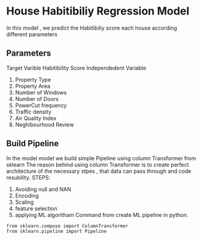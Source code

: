
# House Habitibiliy Regression Model

In this model , we predict the Habitibiliy score
 each house according different parameters
 
## Parameters
Target Varible
Habitibility Score
Independedent Variable
1. Property Type
2. Property Area 
3. Number of Windows
4. Number of Doors
5. PowerCut frequency
6. Traffic density
7. Air Quality Index
8. Neghibourhood Review
## Build Pipeline
In the model model we build simple Pipeline using column Transformer from sklearn
The reason behind using column Transformer is to create perfect architecture of the necessary stpes , that data can pass through and code resubility.
STEPS:
1. Avoiding null and NAN
2. Encoding
3. Scaling
4. feature selection
5. applying ML algoritham
Command from create ML pipeline in python.
```bash
from sklearn.compose import ColumnTransformer
from sklearn.pipeline import Pipeline
```
